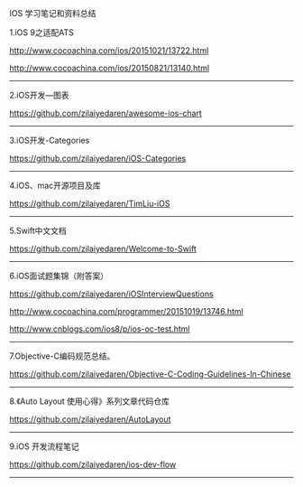 IOS 学习笔记和资料总结

1.iOS 9之适配ATS

http://www.cocoachina.com/ios/20151021/13722.html

http://www.cocoachina.com/ios/20150821/13140.html

----------------------------------------------------------------------
2.iOS开发—图表

https://github.com/zilaiyedaren/awesome-ios-chart

-----------------------------------------------------------------------
3.iOS开发-Categories

https://github.com/zilaiyedaren/iOS-Categories

-----------------------------------------------------------------------
4.iOS、mac开源项目及库

https://github.com/zilaiyedaren/TimLiu-iOS

-----------------------------------------------------------------------
5.Swift中文文档

https://github.com/zilaiyedaren/Welcome-to-Swift

-----------------------------------------------------------------------
6.iOS面试题集锦（附答案）

https://github.com/zilaiyedaren/iOSInterviewQuestions

http://www.cocoachina.com/programmer/20151019/13746.html

http://www.cnblogs.com/ios8/p/ios-oc-test.html

-----------------------------------------------------------------------
7.Objective-C编码规范总结。

https://github.com/zilaiyedaren/Objective-C-Coding-Guidelines-In-Chinese

-----------------------------------------------------------------------
8.《Auto Layout 使用心得》系列文章代码仓库 

https://github.com/zilaiyedaren/AutoLayout

-----------------------------------------------------------------------
9.iOS 开发流程笔记

https://github.com/zilaiyedaren/ios-dev-flow

-----------------------------------------------------------------------